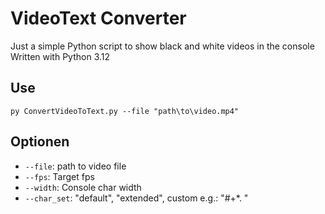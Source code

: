 # VideoText Converter 

Just a simple Python script to show black and white videos in the console
</br> Written with Python 3.12

## Use 
````
py ConvertVideoToText.py --file "path\to\video.mp4"
````

## Optionen
- ``--file``: path to video file 
- ``--fps``: Target fps
- ``--width``: Console char width 
- ``--char_set``: "default", "extended", custom e.g.: "#+*. "